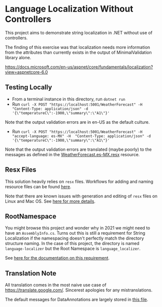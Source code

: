 # Language Localization Without Controllers

This project aims to demonstrate string localization in .NET without use of controllers.

The finding of this exercise was that localization needs more information from the attributes than currently exists in the output of MinimalValidation library alone.

https://docs.microsoft.com/en-us/aspnet/core/fundamentals/localization?view=aspnetcore-6.0

## Testing Locally

- From a terminal instance in this directory, run `dotnet run`
- Run `curl -X POST "https://localhost:5001/WeatherForecast" -H  "Content-Type: application/json" -d '{\"temperatureC\":-1900,\"summary\":\"A1\"}'`

Note that the output validation errors are in en-US as the default culture.

- Run `curl -X POST "https://localhost:5001/WeatherForecast" -H  "accept-language: es-MX" -H  "Content-Type: application/json" -d '{\"temperatureC\":-1900,\"summary\":\"A1\"}'`

Note that the output validation errors are translated (maybe poorly) to the messages as defined in the [WeatherForecast.es-MX.resx](Resources/WeatherForecast.es-MX.resx) resource.

## Resx Files

This solution heavily relies on `resx` files. Workflows for adding and naming resource files can be found [here](https://docs.microsoft.com/en-us/aspnet/core/fundamentals/localization?view=aspnetcore-6.0#resource-files-2).

Note that there are known issues with generation and editing of `resx` files on Linux and Mac OS. See [here for more details](https://github.com/dotnet/AspNetCore.Docs/issues/2501). 

## RootNamespace

You might browse this project and wonder why in 2021 we might need to have an `AssemblyInfo.cs`. Turns out this is still a requirement for String Localization if the namespacing doesn't perfectly match the directory structure naming. In the case of this project, the directory is named `language-localizer` but the Root Namespace is `language_localizer`.

See [here for the documentation on this requirement](https://docs.microsoft.com/en-us/aspnet/core/fundamentals/localization?view=aspnetcore-6.0#rootnamespaceattribute-2).

## Translation Note

All translation comes in the most naive use case of https://translate.google.com/. Sincerest apologies for any mistranslations.

The default messages for DataAnnotations are largely stored in [this file](https://github.com/microsoft/referencesource/blob/master/System.ComponentModel.DataAnnotations/DataAnnotationsResources.resx).
